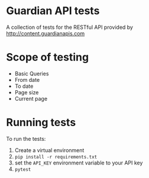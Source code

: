 Guardian API tests
==================

A collection of tests for the RESTful API provided by http://content.guardianapis.com

Scope of testing
================

- Basic Queries
- From date
- To date
- Page size
- Current page

Running tests
=============

To run the tests:

1. Create a virtual environment
1. ```pip install -r requirements.txt```
1. set the ```API_KEY``` environment variable to your API key
1. ```pytest```
